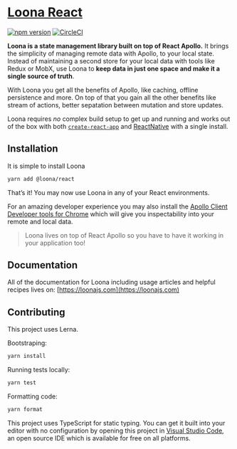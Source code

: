 # [Loona React](https://loonajs.com) 

[![npm version](https://badge.fury.io/js/%40loona%2Freact.svg)](https://npmjs.org/package/@loona/react) [![CircleCI](https://circleci.com/gh/kamilkisiela/loona.svg?style=shield)](https://circleci.com/gh/kamilkisiela/loona)

**Loona is a state management library built on top of React Apollo.** It brings the simplicity of managing remote data with Apollo, to your local state. Instead of maintaining a second store for your local data with tools like Redux or MobX, use Loona to **keep data in just one space and make it a single source of truth**.

With Loona you get all the benefits of Apollo, like caching, offline persistence and more. On top of that you gain all the other benefits like stream of actions, better sepatation between mutation and store updates.

Loona requires _no_ complex build setup to get up and running and works out of the box with both [`create-react-app`](http://npmjs.com/package/create-react-app) and [ReactNative](https://facebook.github.io/react-native/) with a single install.

## Installation

It is simple to install Loona

```bash
yarn add @loona/react
```

That’s it! You may now use Loona in any of your React environments.

For an amazing developer experience you may also install the [Apollo Client Developer tools for Chrome](https://chrome.google.com/webstore/detail/apollo-client-developer-t/jdkknkkbebbapilgoeccciglkfbmbnfm) which will give you inspectability into your remote and local data.

> Loona lives on top of React Apollo so you have to have it working in your application too!

## Documentation

All of the documentation for Loona including usage articles and helpful recipes lives on: [https://loonajs.com](https://loonajs.com)

## Contributing

This project uses Lerna.

Bootstraping:

```bash
yarn install
```

Running tests locally:

```bash
yarn test
```

Formatting code:

```bash
yarn format
```

This project uses TypeScript for static typing. You can get it built into your editor with no configuration by opening this project in [Visual Studio Code](https://code.visualstudio.com/), an open source IDE which is available for free on all platforms.
